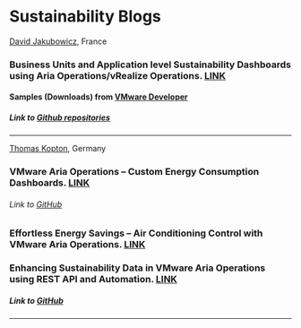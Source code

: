 # Sustainability Blogs

[David Jakubowicz](https://developer.vmware.com/user/djakubowicz), France



### Business Units and Application level Sustainability Dashboards using Aria Operations/vRealize Operations. [LINK](https://cloudetastuces.blogspot.com/2023/09/business-units-and-application-level.html) 

#### Samples (Downloads) from [VMware Developer](https://developer.vmware.com/samples/8210/business-units-and-application-level-sustainability-dashboards-using-aria-operations?h=Sample) 

##### Link to [Github repositories](https://github.com/djakubowicz)

----

[Thomas Kopton](https://twitter.com/ThomasKopton), Germany



### VMware Aria Operations – Custom Energy Consumption Dashboards. [LINK](https://thomas-kopton.de/vblog/?p=1538)

###### Link to [GitHub](https://github.com/tkopton/aria-operations-content/tree/main/Energy-Dashboards)

### Effortless Energy Savings – Air Conditioning Control with VMware Aria Operations. [LINK](https://thomas-kopton.de/vblog/?p=1694)  

### Enhancing Sustainability Data in VMware Aria Operations using REST API and Automation. [LINK](https://thomas-kopton.de/vblog/?p=1399)

##### Link to [GitHub](https://github.com/tkopton/aria-operations-content/tree/main/Sustainability-01)

-------



